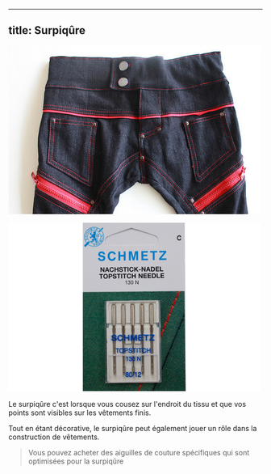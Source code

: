***

## title: Surpiqûre

![J'ai utilisé beaucoup de surpiqûres dans un fil rouge contrastant sur ce jean pour mon godson Akki](topstitching.jpg)

![Aiguilles de surpiqûre de Schmetz](topstitch-needles.jpg)

Le surpiqûre c'est lorsque vous cousez sur l'endroit du tissu et que vos points sont visibles sur les vêtements finis.

Tout en étant décorative, le surpiqûre peut également jouer un rôle dans la construction de vêtements.

> Vous pouvez acheter des aiguilles de couture spécifiques qui sont optimisées pour la surpiqûre
